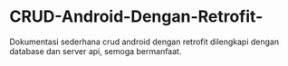 # CRUD-Android-Dengan-Retrofit-
Dokumentasi sederhana crud android dengan retrofit dilengkapi dengan database dan server api, semoga bermanfaat.
